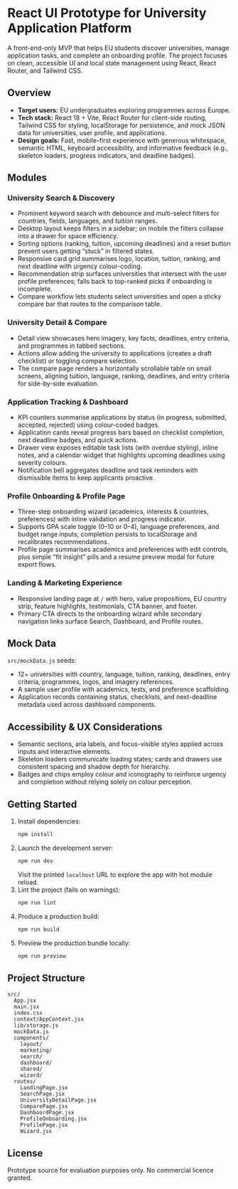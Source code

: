 # React UI Prototype for University Application Platform

A front-end-only MVP that helps EU students discover universities, manage application tasks, and complete an onboarding profile. The project focuses on clean, accessible UI and local state management using React, React Router, and Tailwind CSS.

## Overview
- **Target users:** EU undergraduates exploring programmes across Europe.
- **Tech stack:** React 18 + Vite, React Router for client-side routing, Tailwind CSS for styling, localStorage for persistence, and mock JSON data for universities, user profile, and applications.
- **Design goals:** Fast, mobile-first experience with generous whitespace, semantic HTML, keyboard accessibility, and informative feedback (e.g., skeleton loaders, progress indicators, and deadline badges).

## Modules
### University Search & Discovery
- Prominent keyword search with debounce and multi-select filters for countries, fields, languages, and tuition ranges.
- Desktop layout keeps filters in a sidebar; on mobile the filters collapse into a drawer for space efficiency.
- Sorting options (ranking, tuition, upcoming deadlines) and a reset button prevent users getting “stuck” in filtered states.
- Responsive card grid summarises logo, location, tuition, ranking, and next deadline with urgency colour-coding.
- Recommendation strip surfaces universities that intersect with the user profile preferences; falls back to top-ranked picks if onboarding is incomplete.
- Compare workflow lets students select universities and open a sticky compare bar that routes to the comparison table.

### University Detail & Compare
- Detail view showcases hero imagery, key facts, deadlines, entry criteria, and programmes in tabbed sections.
- Actions allow adding the university to applications (creates a draft checklist) or toggling compare selection.
- The compare page renders a horizontally scrollable table on small screens, aligning tuition, language, ranking, deadlines, and entry criteria for side-by-side evaluation.

### Application Tracking & Dashboard
- KPI counters summarise applications by status (in progress, submitted, accepted, rejected) using colour-coded badges.
- Application cards reveal progress bars based on checklist completion, next deadline badges, and quick actions.
- Drawer view exposes editable task lists (with overdue styling), inline notes, and a calendar widget that highlights upcoming deadlines using severity colours.
- Notification bell aggregates deadline and task reminders with dismissible items to keep applicants proactive.

### Profile Onboarding & Profile Page
- Three-step onboarding wizard (academics, interests & countries, preferences) with inline validation and progress indicator.
- Supports GPA scale toggle (0–10 or 0–4), language preferences, and budget range inputs; completion persists to localStorage and recalibrates recommendations.
- Profile page summarises academics and preferences with edit controls, plus simple “fit insight” pills and a resume preview modal for future export flows.

### Landing & Marketing Experience
- Responsive landing page at `/` with hero, value propositions, EU country strip, feature highlights, testimonials, CTA banner, and footer.
- Primary CTA directs to the onboarding wizard while secondary navigation links surface Search, Dashboard, and Profile routes.

## Mock Data
`src/mockData.js` seeds:
- 12+ universities with country, language, tuition, ranking, deadlines, entry criteria, programmes, logos, and imagery references.
- A sample user profile with academics, tests, and preference scaffolding.
- Application records containing status, checklists, and next-deadline metadata used across dashboard components.

## Accessibility & UX Considerations
- Semantic sections, aria labels, and focus-visible styles applied across inputs and interactive elements.
- Skeleton loaders communicate loading states; cards and drawers use consistent spacing and shadow depth for hierarchy.
- Badges and chips employ colour and iconography to reinforce urgency and completion without relying solely on colour perception.

## Getting Started
1. Install dependencies:
   ```bash
   npm install
   ```
2. Launch the development server:
   ```bash
   npm run dev
   ```
   Visit the printed `localhost` URL to explore the app with hot module reload.
3. Lint the project (fails on warnings):
   ```bash
   npm run lint
   ```
4. Produce a production build:
   ```bash
   npm run build
   ```
5. Preview the production bundle locally:
   ```bash
   npm run preview
   ```

## Project Structure
```
src/
  App.jsx
  main.jsx
  index.css
  context/AppContext.jsx
  lib/storage.js
  mockData.js
  components/
    layout/
    marketing/
    search/
    dashboard/
    shared/
    wizard/
  routes/
    LandingPage.jsx
    SearchPage.jsx
    UniversityDetailPage.jsx
    ComparePage.jsx
    DashboardPage.jsx
    ProfileOnboarding.jsx
    ProfilePage.jsx
    Wizard.jsx
```

## License
Prototype source for evaluation purposes only. No commercial licence granted.
